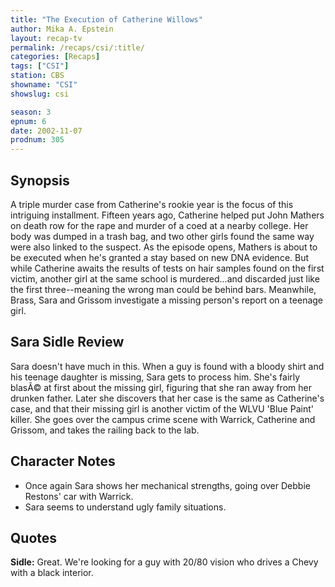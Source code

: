 ```yaml
---
title: "The Execution of Catherine Willows"
author: Mika A. Epstein
layout: recap-tv
permalink: /recaps/csi/:title/
categories: [Recaps]
tags: ["CSI"]
station: CBS
showname: "CSI"
showslug: csi

season: 3  
epnum: 6
date: 2002-11-07
prodnum: 305  
---
```


## Synopsis

A triple murder case from Catherine's rookie year is the focus of this intriguing installment. Fifteen years ago, Catherine helped put John Mathers on death row for the rape and murder of a coed at a nearby college. Her body was dumped in a trash bag, and two other girls found the same way were also linked to the suspect. As the episode opens, Mathers is about to be executed when he's granted a stay based on new DNA evidence. But while Catherine awaits the results of tests on hair samples found on the first victim, another girl at the same school is murdered...and discarded just like the first three--meaning the wrong man could be behind bars. Meanwhile, Brass, Sara and Grissom investigate a missing person's report on a teenage girl.

## Sara Sidle Review

Sara doesn't have much in this. When a guy is found with a bloody shirt and his teenage daughter is missing, Sara gets to process him. She's fairly blasÃ© at first about the missing girl, figuring that she ran away from her drunken father. Later she discovers that her case is the same as Catherine's case, and that their missing girl is another victim of the WLVU 'Blue Paint' killer. She goes over the campus crime scene with Warrick, Catherine and Grissom, and takes the railing back to the lab.

## Character Notes

* Once again Sara shows her mechanical strengths, going over Debbie Restons' car with Warrick.  
* Sara seems to understand ugly family situations.

## Quotes

**Sidle:** Great. We're looking for a guy with 20/80 vision who drives a Chevy with a black interior.

